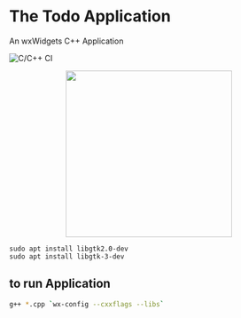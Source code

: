 <h1> The Todo Application</h1> 
<!--<img src="https://raw.githubusercontent.com/sutharp777/Todo-GUI-Cpp-App/main/icon.png">-->
An wxWidgets C++ Application

![C/C++ CI](https://github.com/sutharp777/Todo-GUI-Cpp-App/workflows/C/C++%20CI/badge.svg)

<p align="center">
<img height ="300" src="https://user-images.githubusercontent.com/49487927/106643383-abbe7500-65af-11eb-8671-7957d190222f.gif">
</p>

```
sudo apt install libgtk2.0-dev             
sudo apt install libgtk-3-dev
```
## to run Application
```sh
g++ *.cpp `wx-config --cxxflags --libs`
```
